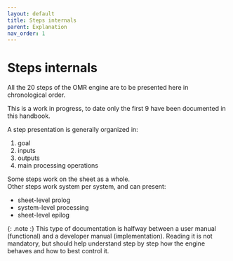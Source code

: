 ```yaml
---
layout: default
title: Steps internals
parent: Explanation
nav_order: 1
---
```

# Steps internals

All the 20 steps of the OMR engine are to be presented here in chronological order.

This is a work in progress, to date only the first 9 have been documented in this handbook.

A step presentation is generally organized in:
1. goal
2. inputs
3. outputs
4. main processing operations

Some steps work on the sheet as a whole.  
Other steps work system per system, and can present:
- sheet-level prolog
- system-level processing
- sheet-level epilog

{: .note :}
This type of documentation is halfway between a user manual (functional) and a developer manual (implementation).
Reading it is not mandatory, but should help understand step by step how the engine behaves and how to best control it.


